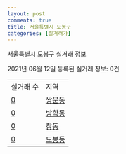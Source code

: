 ```yaml
---
layout: post
comments: true
title: 서울특별시 도봉구
categories: [실거래가]
---
```


서울특별시 도봉구 실거래 정보

2021년 06월 12일 등록된 실거래 정보: 0건


<table>
  <tr>
    <td>실거래 수</td>
    <td>지역</td>
  </tr>

  
  <tr>
    <td><a href="1132010500.html">0</a></td>
    <td><a href="1132010500.html">쌍문동</a></td>
  </tr>
    

  <tr>
    <td><a href="1132010600.html">0</a></td>
    <td><a href="1132010600.html">방학동</a></td>
  </tr>
    

  <tr>
    <td><a href="1132010700.html">0</a></td>
    <td><a href="1132010700.html">창동</a></td>
  </tr>
    

  <tr>
    <td><a href="1132010800.html">0</a></td>
    <td><a href="1132010800.html">도봉동</a></td>
  </tr>
    


</table>
    